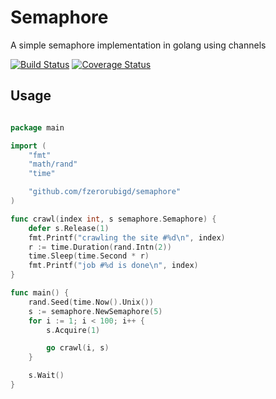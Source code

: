 # Semaphore

A simple semaphore implementation in golang using channels

[![Build 
Status](https://travis-ci.org/vada-ir/semaphore.svg?branch=master)](https://travis-ci.org/vada-ir/semaphore)
[![Coverage 
Status](https://coveralls.io/repos/vada-ir/semaphore/badge.svg?branch=master)](https://coveralls.io/r/vada-ir/semaphore?branch=master)

## Usage 

```go 

package main

import (
	"fmt"
	"math/rand"
	"time"

	"github.com/fzerorubigd/semaphore"
)

func crawl(index int, s semaphore.Semaphore) {
	defer s.Release(1)
	fmt.Printf("crawling the site #%d\n", index)
	r := time.Duration(rand.Intn(2))
	time.Sleep(time.Second * r)
	fmt.Printf("job #%d is done\n", index)
}

func main() {
	rand.Seed(time.Now().Unix())
	s := semaphore.NewSemaphore(5)
	for i := 1; i < 100; i++ {
		s.Acquire(1)

		go crawl(i, s)
	}

	s.Wait()
}

```
